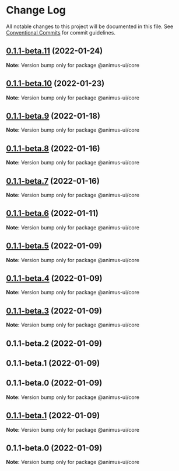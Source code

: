 # Change Log

All notable changes to this project will be documented in this file.
See [Conventional Commits](https://conventionalcommits.org) for commit guidelines.

## [0.1.1-beta.11](https://github.com/codecaaron/animus/compare/@animus-ui/core@0.1.1-beta.10...@animus-ui/core@0.1.1-beta.11) (2022-01-24)

**Note:** Version bump only for package @animus-ui/core





## [0.1.1-beta.10](https://github.com/codecaaron/animus/compare/@animus-ui/core@0.1.1-beta.9...@animus-ui/core@0.1.1-beta.10) (2022-01-23)

**Note:** Version bump only for package @animus-ui/core





## [0.1.1-beta.9](https://github.com/codecaaron/animus/compare/@animus-ui/core@0.1.1-beta.8...@animus-ui/core@0.1.1-beta.9) (2022-01-18)

**Note:** Version bump only for package @animus-ui/core





## [0.1.1-beta.8](https://github.com/codecaaron/animus/compare/@animus-ui/core@0.1.1-beta.7...@animus-ui/core@0.1.1-beta.8) (2022-01-16)

**Note:** Version bump only for package @animus-ui/core





## [0.1.1-beta.7](https://github.com/codecaaron/animus/compare/@animus-ui/core@0.1.1-beta.6...@animus-ui/core@0.1.1-beta.7) (2022-01-16)

**Note:** Version bump only for package @animus-ui/core





## [0.1.1-beta.6](https://github.com/codecaaron/animus/compare/@animus-ui/core@0.1.1-beta.5...@animus-ui/core@0.1.1-beta.6) (2022-01-11)

**Note:** Version bump only for package @animus-ui/core





## [0.1.1-beta.5](https://github.com/codecaaron/animus/compare/@animus-ui/core@0.1.1-beta.4...@animus-ui/core@0.1.1-beta.5) (2022-01-09)

**Note:** Version bump only for package @animus-ui/core





## [0.1.1-beta.4](https://github.com/codecaaron/animus/compare/@animus-ui/core@0.1.1-beta.3...@animus-ui/core@0.1.1-beta.4) (2022-01-09)

**Note:** Version bump only for package @animus-ui/core





## [0.1.1-beta.3](https://github.com/codecaaron/animus/compare/@animus-ui/core@0.1.1-beta.2...@animus-ui/core@0.1.1-beta.3) (2022-01-09)

**Note:** Version bump only for package @animus-ui/core





## 0.1.1-beta.2 (2022-01-09)



## 0.1.1-beta.1 (2022-01-09)



## 0.1.1-beta.0 (2022-01-09)

**Note:** Version bump only for package @animus-ui/core





## [0.1.1-beta.1](https://github.com/codecaaron/animus/compare/v0.1.1-beta.0...v0.1.1-beta.1) (2022-01-09)

**Note:** Version bump only for package @animus-ui/core





## 0.1.1-beta.0 (2022-01-09)

**Note:** Version bump only for package @animus-ui/core
